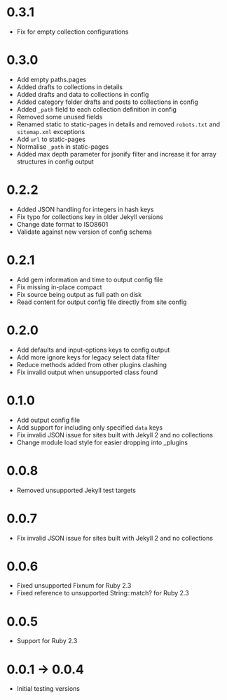 # 0.3.1

* Fix for empty collection configurations

# 0.3.0

* Add empty paths.pages
* Added drafts to collections in details
* Added drafts and data to collections in config
* Added category folder drafts and posts to collections in config
* Added `_path` field to each collection definition in config
* Removed some unused fields
* Renamed static to static-pages in details and removed `robots.txt` and `sitemap.xml` exceptions
* Add `url` to static-pages
* Normalise `_path` in static-pages
* Added max depth parameter for jsonify filter and increase it for array structures in config output

# 0.2.2

* Added JSON handling for integers in hash keys
* Fix typo for collections key in older Jekyll versions
* Change date format to ISO8601
* Validate against new version of config schema

# 0.2.1

* Add gem information and time to output config file
* Fix missing in-place compact
* Fix source being output as full path on disk
* Read content for output config file directly from site config

# 0.2.0

* Add defaults and input-options keys to config output
* Add more ignore keys for legacy select data filter
* Reduce methods added from other plugins clashing
* Fix invalid output when unsupported class found

# 0.1.0

* Add output config file
* Add support for including only specified `data` keys
* Fix invalid JSON issue for sites built with Jekyll 2 and no collections
* Change module load style for easier dropping into _plugins

# 0.0.8

* Removed unsupported Jekyll test targets

# 0.0.7

* Fix invalid JSON issue for sites built with Jekyll 2 and no collections

# 0.0.6

* Fixed unsupported Fixnum for Ruby 2.3
* Fixed reference to unsupported String::match? for Ruby 2.3

# 0.0.5

* Support for Ruby 2.3

# 0.0.1 -> 0.0.4

* Initial testing versions
